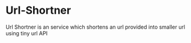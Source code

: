 # Url-Shortner
Url Shortner is an service which shortens an url provided into smaller url using tiny url API
